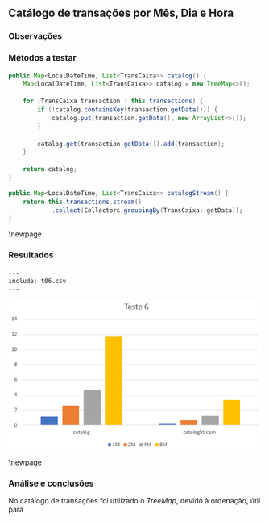 ## Catálogo de transações por Mês, Dia e Hora

### Observações

### Métodos a testar

```{.java caption="Obtenção do catálogo recorrendo a técnicas do JAVA7"}
public Map<LocalDateTime, List<TransCaixa>> catalog() {
    Map<LocalDateTime, List<TransCaixa>> catalog = new TreeMap<>();

    for (TransCaixa transaction : this.transactions) {
        if (!catalog.containsKey(transaction.getData())) {
            catalog.put(transaction.getData(), new ArrayList<>());
        }

        catalog.get(transaction.getData()).add(transaction);
    }

    return catalog;
}
```

```{.java caption="Obtenção do catálogo recorrendo a Streams"}
public Map<LocalDateTime, List<TransCaixa>> catalogStream() {
    return this.transactions.stream()
            .collect(Collectors.groupingBy(TransCaixa::getData));
}
```

\newpage

### Resultados

```table
---
include: t06.csv
---
```

![Representação gráfica destes resultados](charts/t06-2.PNG)

\newpage

### Análise e conclusões

No catálogo de transações foi utilizado o *TreeMap*, devido à ordenação, útil para 